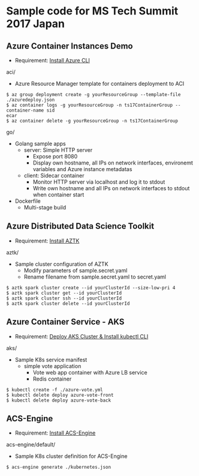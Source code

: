 # Sample code for MS Tech Summit 2017 Japan

## Azure Container Instances Demo
* Requirement: [Install Azure CLI](https://github.com/Azure/azure-cli)

aci/
* Azure Resource Manager template for containers deployment to ACI

```
$ az group deployment create -g yourResourceGroup --template-file ./azuredeploy.json
$ az container logs -g yourResourceGroup -n ts17ContainerGroup --container-name sid
ecar
$ az container delete -g yourResourceGroup -n ts17ContainerGroup
```

go/
* Golang sample apps 
  * server: Simple HTTP server
    * Expose port 8080
    * Display own hostname, all IPs on network interfaces, environemt variables and Azure instance metadatas
  * client: Sidecar container
    * Monitor HTTP server via localhost and log it to stdout
    * Write own hostname and all IPs on network interfaces to stdout when container start
* Dockerfile
  * Multi-stage build

## Azure Distributed Data Science Toolkit
* Requirement: [Install AZTK](https://github.com/Azure/aztk)

aztk/
* Sample cluster configuration of AZTK
  * Modify parameters of sample.secret.yaml
  * Rename filename from sample.secret.yaml to secret.yaml

```
$ aztk spark cluster create --id yourClusterId --size-low-pri 4
$ aztk spark cluster get --id yourClusterId
$ aztk spark cluster ssh --id yourClusterId
$ aztk spark cluster delete --id yourClusterId
```

## Azure Container Service - AKS
* Requirement: [Deploy AKS Cluster & Install kubectl CLI](https://docs.microsoft.com/en-us/azure/aks/kubernetes-walkthrough)

aks/
* Sample K8s service manifest
  * simple vote application
    * Vote web app container with Azure LB service
    * Redis container

```
$ kubectl create -f ./azure-vote.yml
$ kubectl delete deploy azure-vote-front
$ kubectl delete deploy azure-vote-back
```

## ACS-Engine
* Requirement: [Install ACS-Engine](https://github.com/Azure/acs-engine)

acs-engine/default/
* Sample K8s cluster definition for ACS-Engine

```
$ acs-engine generate ./kubernetes.json
```
